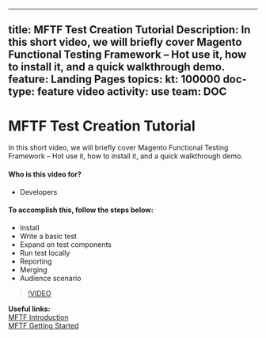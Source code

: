 
---
title: MFTF Test Creation Tutorial
Description: In this short video, we will briefly cover Magento Functional Testing Framework – Hot use it, how to install it, and a quick walkthrough demo.
feature: Landing Pages
topics:
kt: 100000
doc-type: feature video
activity: use
team: DOC
---
# MFTF Test Creation Tutorial

In this short video, we will briefly cover Magento Functional Testing Framework – Hot use it, how to install it, and a quick walkthrough demo.

#### Who is this video for?
* Developers

#### To accomplish this, follow the steps below:
* Install
* Write a basic test
* Expand on test components
* Run test locally
* Reporting
* Merging
* Audience scenario

>[!VIDEO](https://video.tv.adobe.com/v/35770)

**Useful links:**
<br/>
[MFTF Introduction](https://devdocs.magento.com/mftf/docs/introduction.html)
<br/>
[MFTF Getting Started](https://devdocs.magento.com/mftf/docs/getting-started.html)
